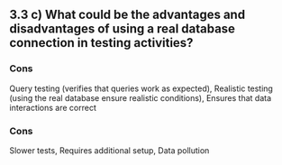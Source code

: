 ## 3.3 c) What could be the advantages and disadvantages of using a real database connection in testing activities?

### Cons

Query testing (verifies that queries work as expected), Realistic testing (using the real database ensure realistic conditions), Ensures that data interactions are correct

### Cons

Slower tests, Requires additional setup, Data pollution

